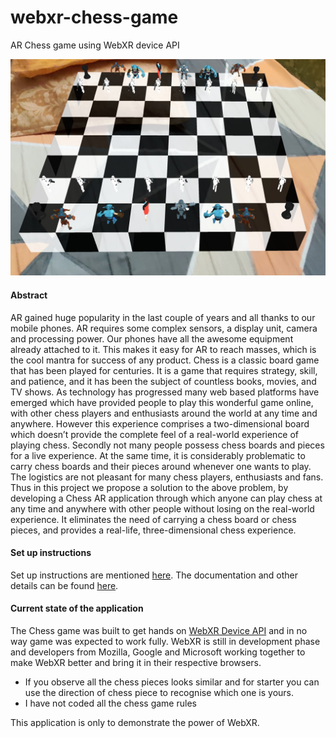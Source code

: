 # webxr-chess-game
AR Chess game using WebXR device API

![Image of AR Chess game](chess.jpg)

#### Abstract
AR gained huge popularity in the last couple of years and all thanks to
our mobile phones. AR requires some complex sensors, a display unit,
camera and processing power. Our phones have all the awesome
equipment already attached to it. This makes it easy for AR to reach
masses, which is the cool mantra for success of any product.
Chess is a classic board game that has been played for centuries. It is a
game that requires strategy, skill, and patience, and it has been the
subject of countless books, movies, and TV shows. As technology has
progressed many web based platforms have emerged which have
provided people to play this wonderful game online, with other chess
players and enthusiasts around the world at any time and anywhere.
However this experience comprises a two-dimensional board which
doesn’t provide the complete feel of a real-world experience of playing
chess. Secondly not many people possess chess boards and pieces for a
live experience. At the same time, it is considerably problematic to carry
chess boards and their pieces around whenever one wants to play. The
logistics are not pleasant for many chess players, enthusiasts and fans.
Thus in this project we propose a solution to the above problem, by
developing a Chess AR application through which anyone can play chess
at any time and anywhere with other people without losing on the
real-world experience. It eliminates the need of carrying a chess board or
chess pieces, and provides a real-life, three-dimensional chess
experience.

#### Set up instructions
Set up instructions are mentioned [here](https://codelabs.developers.google.com/codelabs/ar-with-webxr/#1). The documentation and other details can be found [here](https://drive.google.com/file/d/1eAFI5Tqm9r3gV51OZACnNyDxlNN8lBJ_/view?usp=sharing).



#### Current state of the application
The Chess game was built to get hands on [WebXR Device API](https://www.w3.org/TR/webxr/) and in no way game was expected to work fully. WebXR is still in development phase and developers from Mozilla, Google and Microsoft working together to make WebXR better and bring it in their respective browsers.

* If you observe all the chess pieces looks similar and for starter you can use the direction of chess piece to recognise which one is yours.
* I have not coded all the chess game rules

This application is only to demonstrate the power of WebXR.

